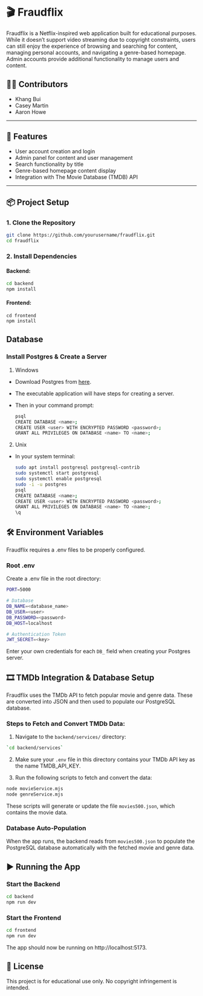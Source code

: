 # 🎬 Fraudflix

Fraudflix is a Netflix-inspired web application built for educational purposes. While it doesn’t support video streaming due to copyright constraints, users can still enjoy the experience of browsing and searching for content, managing personal accounts, and navigating a genre-based homepage. Admin accounts provide additional functionality to manage users and content.

## 🧑‍💻 Contributors
- Khang Bui  
- Casey Martin  
- Aaron Howe  

---

## 🚀 Features
- User account creation and login
- Admin panel for content and user management
- Search functionality by title
- Genre-based homepage content display
- Integration with The Movie Database (TMDB) API

---

## 📦 Project Setup

### 1. Clone the Repository

```bash
git clone https://github.com/yourusername/fraudflix.git
cd fraudflix
```
### 2. Install Dependencies
#### Backend:
```bash
cd backend
npm install
```
#### Frontend:
```
cd frontend
npm install
```

## Database
### Install Postgres & Create a Server
1. Windows
- Download Postgres from [here](https://www.postgresql.org/download/windows/).
- The executable application will have steps for creating a server.
- Then in your command prompt:
  
  ```bash
  psql
  CREATE DATABASE <name>;
  CREATE USER <user> WITH ENCRYPTED PASSWORD <password>;
  GRANT ALL PRIVILEGES ON DATABASE <name> TO <name>;
  ```
2. Unix
- In your system terminal:

  ```bash
  sudo apt install postgresql postgresql-contrib
  sudo systemctl start postgresql
  sudo systemctl enable postgresql
  sudo -i -u postgres
  psql
  CREATE DATABASE <name>;
  CREATE USER <user> WITH ENCRYPTED PASSWORD <password>;
  GRANT ALL PRIVILEGES ON DATABASE <name> TO <name>;
  \q
  ```

## 🛠️ Environment Variables
Fraudflix requires a .env files to be properly configured.

### Root .env
Create a .env file in the root directory:
``` bash
PORT=5000

# Database
DB_NAME=<database_name>
DB_USER=<user>
DB_PASSWORD=<password>
DB_HOST=localhost

# Authentication Token
JWT_SECRET=<key>

```
Enter your own credentials for each `DB_` field when creating your Postgres server.

## 🎞️ TMDb Integration & Database Setup

Fraudflix uses the TMDb API to fetch popular movie and genre data. These are converted into JSON and then used to populate our PostgreSQL database.

### Steps to Fetch and Convert TMDb Data:

1.  Navigate to the `backend/services/` directory:

```bash
`cd backend/services`
```

2.  Make sure your `.env` file in this directory contains your TMDb API key as the name TMDB_API_KEY.

3.  Run the following scripts to fetch and convert the data:

```bash
node movieService.mjs 
node genreService.mjs
```

These scripts will generate or update the file `movies500.json`, which contains the movie data.

### Database Auto-Population

When the app runs, the backend reads from `movies500.json` to populate the PostgreSQL database automatically with the fetched movie and genre data.

## ▶️ Running the App
### Start the Backend
```bash
cd backend
npm run dev
```
### Start the Frontend
```bash
cd frontend
npm run dev
```
The app should now be running on http://localhost:5173.

## 📝 License
This project is for educational use only. No copyright infringement is intended.




